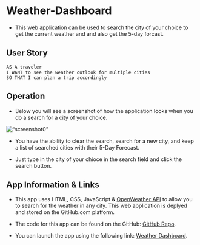 # Weather-Dashboard

* This web application can be used to search the city of your choice to get the current weather and and also get the 5-day forcast. 

## User Story

```
AS A traveler
I WANT to see the weather outlook for multiple cities
SO THAT I can plan a trip accordingly
```

## Operation

* Below you will see a screenshot of how the application looks when you do a search for a city of your choice.

![“screenshot0”](./assets/screenshot0.png)

*  You have the ability to clear the search, search for a new city, and keep a list of searched cities with their 5-Day Forecast.

* Just type in the city of your chioce in the search field and click the search button. 

## App Information & Links

* This app uses HTML, CSS, JavaScript & [OpenWeather API](https://openweathermap.org/api) to allow you to search for the weather in any city. This web application is deplyed and stored on the GitHub.com platform.

* The code for this app can be found on the GitHub: [GitHub Repo](https://github.com/sawhite110/Weather-Dashboard.git).

* You can launch the app using the following link: [Weather Dashboard](https://sawhite110.github.io/Weather-Dashboard/).